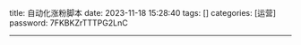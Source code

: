 title: 自动化涨粉脚本 
date: 2023-11-18 15:28:40 
tags: []
categories: [运营]
password: 7FKBKZrTTTPG2LnC

---
 <!--more-->